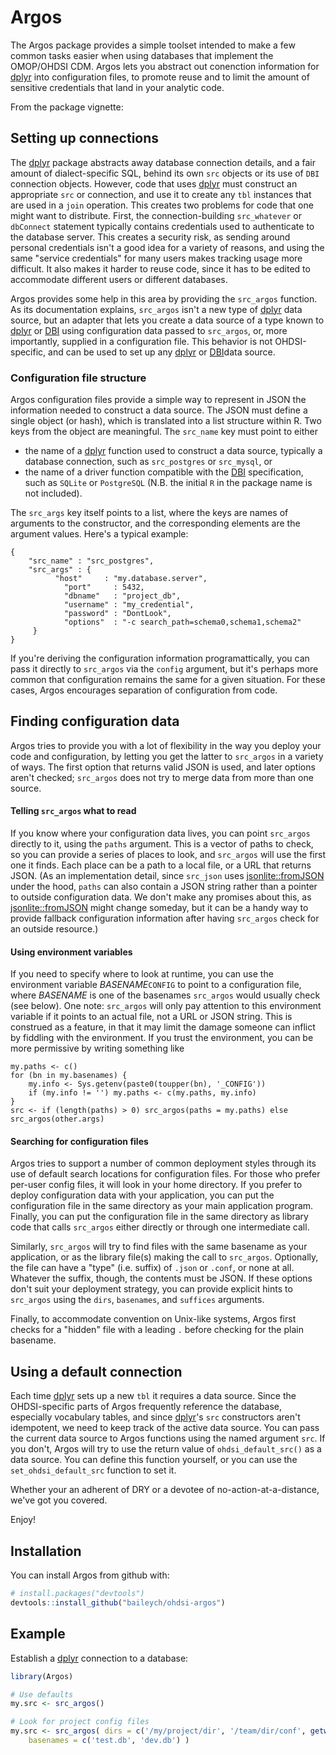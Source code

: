 # Argos

The Argos package provides a simple toolset intended to make a few common tasks easier when using databases that implement the OMOP/OHDSI CDM.   Argos lets you abstract out conenction information for [dplyr](https://github.com/hadley/dplyr) into configuration files, to promote reuse and to limit the amount of sensitive credentials that land in your analytic code. 

From the package vignette:

## Setting up connections

The [dplyr](https://cran.r-project.org/web/packages/dplyr/) package abstracts away database connection details, and a fair amount of dialect-specific SQL, behind its own `src` objects or its use of `DBI` connection objects.  However, code that uses [dplyr](https://cran.r-project.org/web/packages/dplyr/) must construct an appropriate `src` or connection, and use it to create any `tbl` instances that are used in a `join` operation.  This creates two problems for code that one might want to distribute.  First, the connection-building `src_whatever` or `dbConnect` statement typically contains credentials used to authenticate to the database server.  This creates a security risk, as sending around personal credentials isn't a good idea for a variety of reasons, and using the same "service credentials" for many users makes tracking usage more difficult.  It also makes it harder to reuse code, since it has to be edited to accommodate different users or different databases.

Argos provides some help in this area by providing the `src_argos` function.  As its documentation explains, `src_argos` isn't a new type of [dplyr](https://cran.r-project.org/web/packages/dplyr/) data source, but an adapter that lets you create a data source of a type known to [dplyr](https://cran.r-project.org/web/packages/dplyr/) or [DBI](https://cran.r-project.org/web/packages/DBI/) using configuration data passed to `src_argos`, or, more importantly, supplied in a configuration file.  This behavior is not OHDSI-specific, and can be used to set up any [dplyr](https://cran.r-project.org/web/packages/dplyr/)  or [DBI](https://cran.r-project.org/web/packages/DBI/)data source.

### Configuration file structure

Argos configuration files provide a simple way to represent in JSON the information needed to construct a data source.  The JSON must define a single object (or hash), which is translated into a list structure within R.  Two keys from the object are meaningful.  The `src_name` key must point to either

* the name of a [dplyr](https://cran.r-project.org/web/packages/dplyr/) function used to construct a data source, typically a database connection, such as `src_postgres` or `src_mysql`, or
* the name of a driver function compatible with the [DBI](https://cran.r-project.org/web/packages/DBI/) specification, such as `SQLite` or `PostgreSQL` (N.B. the initial `R` in the package name is not included).

The `src_args` key itself points to a list, where the keys are names of arguments to the constructor, and the corresponding elements are the argument values.  Here's a typical example:

```
{
    "src_name" : "src_postgres",
    "src_args" : {
	      "host"     : "my.database.server",
		    "port"     : 5432,
		    "dbname"   : "project_db",
		    "username" : "my_credential",
		    "password" : "DontLook",
		    "options"  : "-c search_path=schema0,schema1,schema2"
     }
}
```

If you're deriving the configuration information programattically, you can pass it directly to `src_argos` via the `config` argument, but it's perhaps more common that configuration remains the same for a given situation.  For these cases, Argos encourages separation of configuration from code.

## Finding configuration data

Argos tries to provide you with a lot of flexibility in the way you deploy your code and configuration, by letting you get the latter to `src_argos` in a variety of ways.  The first option that returns valid JSON is used, and later options aren't checked; `src_argos` does not try to merge data from more than one source.

#### Telling `src_argos` what to read

If you know where your configuration data lives, you can point `src_argos` directly to it, using the `paths` argument.  This is a vector of paths to check, so you can provide a series of places to look, and `src_argos` will use the first one it finds.  Each place can be a path to a local file, or a URL that returns JSON.  (As an implementation detail, since `src_json` uses [jsonlite::fromJSON](https://cran.r-project.org/web/packages/jsonlite/) under the hood, `paths` can also contain a JSON string rather than a pointer to outside configuration data.  We don't make any promises about this, as [jsonlite::fromJSON](https://cran.r-project.org/web/packages/jsonlite/) might change someday, but it can be a handy way to provide fallback configuration information after having `src_argos` check for an outside resource.)

#### Using environment variables

If you need to specify where to look at runtime, you can use the environment variable _BASENAME_`CONFIG` to point to a configuration file, where _BASENAME_ is one of the basenames `src_argos` would usually check (see below).  One note: `src_argos` will only pay attention to this environment variable if it points to an actual file, not a URL or JSON string.  This is construed as a feature, in that it may limit the damage someone can inflict by fiddling with the environment.  If you trust the environment, you can be more permissive by writing something like

```
my.paths <- c()
for (bn in my.basenames) {
    my.info <- Sys.getenv(paste0(toupper(bn), '_CONFIG'))
	if (my.info != '') my.paths <- c(my.paths, my.info)
}
src <- if (length(paths) > 0) src_argos(paths = my.paths) else src_argos(other.args)
```

#### Searching for configuration files

Argos tries to support a number of common deployment styles through its use of default search locations for configuration files.  For those who prefer per-user config files, it will look in your home directory.  If you prefer to deploy configuration data with your application, you can put the configuration file in the same directory as your main application program.  Finally, you can put the configuration file in the same directory as library code that calls `src_argos` either directly or through one intermediate call.

Similarly, `src_argos` will try to find files with the same basename as your application, or as the library file(s) making the call to `src_argos`.  Optionally, the file can have a "type" (i.e. suffix) of `.json` or `.conf`, or none at all.  Whatever the suffix, though, the contents must be JSON.   If these options don't suit your deployment strategy, you can provide explicit hints to `src_argos` using the `dirs`, `basenames`, and `suffices` arguments.

Finally, to accommodate convention on Unix-like systems, Argos first checks for a "hidden" file with a leading `.` before checking for the plain basename.

## Using a default connection

Each time [dplyr](https://cran.r-project.org/web/packages/dplyr/) sets up a new `tbl` it requires a data source.  Since the OHDSI-specific parts of Argos frequently reference the database, especially vocabulary tables, and since [dplyr](https://cran.r-project.org/web/packages/dplyr/)'s `src` constructors aren't idempotent, we need to keep track of the active data source.  You can pass the current data source to Argos functions using the named argument `src`.  If you don't, Argos will try to use the return value of `ohdsi_default_src()` as a data source.  You can define this function yourself, or you can use the `set_ohdsi_default_src` function to set it.

Whether your an adherent of DRY or a devotee of no-action-at-a-distance, we've got you covered.

Enjoy!

## Installation

You can install Argos from github with:

```R
# install.packages("devtools")
devtools::install_github("baileych/ohdsi-argos")
```

## Example

Establish a [dplyr](https://github.com/hadley/dplyr) connection to a database:

```R
library(Argos)

# Use defaults
my.src <- src_argos()

# Look for project config files
my.src <- src_argos( dirs = c('/my/project/dir', '/team/dir/conf', getwd()),
    basenames = c('test.db', 'dev.db') )
```
